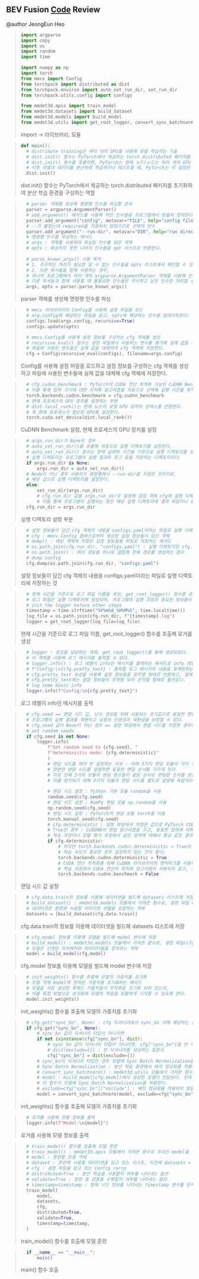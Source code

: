 ## **BEV Fusion [Code](https://github.com/mit-han-lab/bevfusion/blob/main/tools/train.py) Review**
@author JeongEun Heo

> 
> ```python
> import argparse
> import copy
> import os
> import random
> import time
> 
> import numpy as np
> import torch
> from mmcv import Config
> from torchpack import distributed as dist
> from torchpack.environ import auto_set_run_dir, set_run_dir
> from torchpack.utils.config import configs
> 
> from mmdet3d.apis import train_model
> from mmdet3d.datasets import build_dataset
> from mmdet3d.models import build_model
> from mmdet3d.utils import get_root_logger, convert_sync_batchnorm, recursive_eval
> ```
> import → 라이브러리, 모듈


> ```python
> def main():
>   # distribute training은 여러 대의 GPU를 사용해 모델 학습하는 기술
>   # dist.init() 함수는 PyTorch에서 제공하는 torch.distributed 패키지를 초기화하여 분산 학습 환경을 구성하는 역할
>   # dist.init() 함수를 호출하면, PyTorch는 현재 노드(노드는 여러 개의 GPU 또는 컴퓨터로 구성된 분산 시스템의 한 단위)의 정보를 설정하고, 분산 학습을 위한 통신 채널을 설정
>   # 이후 모델과 데이터를 분산하여 학습하거나 테스트할 때, PyTorch는 이 설정된 통신 채널을 사용하여 장치들 간에 데이터를 동기화하고, 모델 파라미터를 전달하여 학습을 진행
>   dist.init()
> ```
> dist.init() 함수는 PyTorch에서 제공하는 torch.distributed 패키지를 초기화하여 분산 학습 환경을 구성하는 역할


> ```python
>   # parser 객체를 생성해 명령행 인수를 파싱할 준비
>   parser = argparse.ArgumentParser()
>   # add_argument() 메서드를 사용해 어떤 인수들을 프로그램에서 받을지 정의한다. 
>   parser.add_argument("config", metavar="FILE", help="config file")
>   # --가 붙었는데 required를 지정하지 않았으므로 선택적 인수
>   parser.add_argument("--run-dir", metavar="DIR", help="run directory")
>   # 명령행 인수를 파싱하는 메서드
>   # args : 객체를 사용하여 파싱된 인수를 담은 객체 
>   # opts : 파싱하지 못한 나머지 인수들을 opt 리스트로 반환한다. 
> 		
>   # parse_known_args() 사용 목적
>   # 1. 추가적인 처리가 필요한 알 수 없는 인수들을 opts 리스트에서 확인할 수 있다. 
>   # 2. 다른 파서들을 함께 사용하는 경우, 
>   # 하나의 프로그램에서 여러 개의 argparse.ArgumentParser 객체를 사용해 인수를 구하는 경우가 있을 수 있다. 
>   # 다른 파서들과 함께 사용할 때 불필요한 인수들은 무시하고 남은 인수만 처리할 수 있다. 
>   args, opts = parser.parse_known_args()
> ```
> parser 객체를 생성해 명령행 인수를 파싱


> ```python
>   # mmcv 라이브러리의 Config를 사용해 설정 파일을 로드
>   # arg.config에 해당하는 파일을 읽고, opts에 해당하는 인수를 업데이트한다. 
>   configs.load(args.config, recursive=True)
>   configs.update(opts)
> 
>   # mmcv.Config를 사용해 설정 정보를 구성하는 cfg 객체를 생성
>   # recursive_eval() 함수는 설정 파일에서 사용하는 변수를 평가해 실제 값을 구성하는 함수,
>   # 파일에 사용된 변수들은 실제 값을 대체하여 cfg 객체에 저장한다. 
>   cfg = Config(recursive_eval(configs), filename=args.config)
> ```
> Config를 사용해 설정 파일을 로드하고 설정 정보를 구성하는 cfg 객체를 생성하고 파일에 사용된 변수들에 실제 값을 대체해 cfg 객체에 저장한다. 


> ```python
>   # cfg.cudnn_benchmark : PyTorch의 CUDA 연산 최적화 기능인 CuDNN Benchmark를 설정,
>   # 이를 통해 입력 크기에 대한 최적화 알고리즘을 자동으로 선택해 실행 시간을 최적화한다. 
>   torch.backends.cudnn.benchmark = cfg.cudnn_benchmark
>   # 현재 프로세스의 GPU 장치를 설정하는 부분
>   # dist.local_rank()는 현재 노드의 로컬 GPU 장치의 인덱스를 반환한다. 
>   # 즉 현재 프로세스가 할당된 GPU를 설정한다. 
>   torch.cuda.set_device(dist.local_rank())
> ```
> CuDNN Benchmark 설정, 현재 프로세스의 GPU 장치를 설정 


> ```python
>   # args.run_dir가 None인 경우 
>   # auto_set_run_dir()를 호출해 자동으로 실행 디렉토리를 설정한다. 
>   # auto_set_run_dir() 함수는 현재 날짜와 시간을 기준으로 실행 디렉토리를 생성하고 반환
>   # 실행 디렉토리는 프로그램의 실행 결과와 로그 등을 저장하는 디렉토리이다. 
>   if args.run_dir is None:
>       args.run_dir = auto_set_run_dir()
>   # Node이 아닌 경우 사용자가 명령행에서 --run-dir을 지정한 것이므로, 
>   # 해당 값으로 실행 디렉토리를 설정한다. 
>   else:
>       set_run_dir(args.run_dir)
> 		# cfg.run_dir 값을 args.run_dir로 설정해 설정 객체 cfg에 실행 디렉토리 정보를 저장
> 		# 이를 통해 프로그램이 실행되는 동안 해당 실행 디렉토리에 결과 파일이나 로그를 저장하게 된다.
>   cfg.run_dir = args.run_dir
> ```
> 실행 디렉토리 설정 부분


> ```python
>   # 설정 정보들이 담긴 cfg 객체의 내용을 configs.yaml이라는 파일로 실행 디렉토리에 저장하는 것을 의미한다. 
>   # cfg : mmcv.Config 클래스로부터 생성된 설정 정보들이 담긴 객체 
>   # dump() : 해당 객체에 저장된 설정 정보들을 파일로 저장하는 메서드
>   # os.path.join(cfg.run_dir, "configs.yaml") : 실행 디렉토리인 cfg.run_dir과 파일 이름 configs.yaml을 합쳐 파일의 전체 경로를 생성
>   # os.path.join() : 여러 경로를 하나로 결합해 전체 경로를 생성하는 함수 
>   # dump config
>   cfg.dump(os.path.join(cfg.run_dir, "configs.yaml")
> ```
> 설정 정보들이 담긴 cfg 객체의 내용을 configs.yaml이라는 파일로 실행 디렉토리에 저장하는 것


> ```python
>   # 현재 시간을 기준으로 로그 파일 이름을 생성, get_root_logger() 함수를 호출해 로거를 생성한다. 
>   # 로그 파일은 실행 디렉토리에 생성되며, 프로그램의 실행 과정과 중요한 정보들이 기록된다. 
>   # init the logger before other steps
>   timestamp = time.strftime("%Y%m%d_%H%M%S", time.localtime())
>   log_file = os.path.join(cfg.run_dir, f"{timestamp}.log")
>   logger = get_root_logger(log_file=log_file)
> ```
> 현재 시간을 기준으로 로그 파일 이름, get_root_logger() 함수를 호출해 로거를 생성


> ```python
>   # logger : 로깅을 담당하는 객체, get_root_logger()를 통해 생성되었다. 
>   # 이 객체를 사용해 로그 메시지를 출력할 수 있다. 
>   # logger.info() : 로그 레벨이 info인 메시지를 출력하는 메서드로 info 레벨은 실행 중 중요한 정보를 출력할 때 사용된다. 
>   # f"Config:\n{cfg.pretty_text} : 출력할 로그 메시지의 내용을 포매팅하는 부분, 
>   # cfg.pretty_text 속성을 사용해 설정 정보들을 문자열 형태로 반환하고, 앞에 Config:라는 문자열을 붙여 출력한다. 
>   # cfg.pretty_text에는 설정 정보들이 포맷팅 되어 문자열 형태로 들어있다. 
>   # log some basic info
>   logger.info(f"Config:\n{cfg.pretty_text}")
> ```
> 로그 레벨이 info인 메시지를 출력


> ```python
>   # cfg.seed == 랜덤 시드 값, 난수 생성을 위해 사용되는 초기값으로 동일한 랜덤 시드를 사용하면 같은 순서로 랜덤한 값을 생성할 수 있다. 
>   # 프로그램의 실행 결과를 재현하고 실험의 인관성과 재현성을 보장할 수 있다.  
>   # cfg.seed 값이 None이 아닌 경우 == 설정 파일에서 랜덤 시드를 지정한 경우에만 해당 조건을 만족한다. 
>   # set random seeds
>   if cfg.seed is not None:
>       logger.info(
>           f"Set random seed to {cfg.seed}, "
>           f"deterministic mode: {cfg.deterministic}"
>           )
>           # 랜덤 시드를 여러 번 설정하는 이유 : 아래 3가지 랜덤 모듈이 각각 독립적으로 랜덤한 숫자를 생성하기 때문이다. 
>           # 한번만 랜덤 시드를 설정하면 동일한 랜덤 순서를 가지게 된다. 
>           # 이로 인해 3가지 모듈의 랜덤 함수들이 같은 순서로 랜덤한 숫자를 생성하게 되므로 일종의 상관성이 생길 수 있다. 
>           # 이를 방지하기 위해 3가지 모듈의 랜덤 시드를 별도로 설정해 독립적으로 랜덤 순서를 유지하는 것이 중요하다. 
> 				
>           # 랜덤 시드 설정 : Python 기본 모듈 random을 사용
>           random.seed(cfg.seed)
>           # 랜덤 시드 설정 : NumPy 랜덤 모듈 np.random을 사용 
>           np.random.seed(cfg.seed)
>           # 랜덤 시드 설정 : PyTorch의 랜덤 모듈 torch를 이용
>           torch.manual_seed(cfg.seed)
>           # cfg.deterministic : 설정 파일에서 지정한 값으로 PyTorch CUDA 연산 최적화인 CuDDNN을 제어하는 옵션
>           # True인 경우 : CuDDNN의 랜덤 알고리즘을 끄고, 동일한 입력에 대해 동일한 출력을 생성
>           # 학습 과정이나 모델 평가 과정에서 같은 입력에 대해서 항상 같은 결과를 얻을 수 있다.
>           if cfg.deterministic:
>               # 하지만 torch.backends.cudnn.deterministic = True의 경우 성능 저하를 일으킬 수 있으므로
>               # 학습 속도가 중요한 경우 설정하지 않는 것이 좋다. 
>               torch.backends.cudnn.deterministic = True
>               # CUDA 연산 최적화를 위해 CuDNN 라이브러리의 벤치마크를 사용하지 않도록 설정하는 부분,
>               # 학습 과정에서 CUDA 연산의 최적화 알고리즘이 사용되지 않고, 고정된 알고리즘이 사용된다. 
>               torch.backends.cudnn.benchmark = False
> ```
> 랜덤 시드 값 설정


> ```python
>   # cfg.data.train의 정보를 이용해 데이터셋을 빌드해 datasets 리스트에 저장한다. 
>   # build_dataset() : mmdet3d.models 모듈에서 가져온 함수로, 설정 파일 cig에 정의된 데이터셋을 구성하여 데이터를 준비 
>   # 데이터셋은 훈련에 사용할 이미지와 라벨을 포함하는 객체
>   datasets = [build_dataset(cfg.data.train)]
> ```
> cfg.data.train의 정보를 이용해 데이터셋을 빌드해 datasets 리스트에 저장


> ```python
>   # cfg.model 정보를 이용해 모델을 빌드해 model 변수에 저장
>   # build_model() : mmdet3d.models 모듈에서 가져온 함수로, 설정 파일(cfg)에 정의된 모델 아키텍처를 구성하여 모델을 생성
>   # 모델은 신경망 아키텍처와 파라미터들을 정의하는 객체
>   model = build_model(cfg.model)
> ```
> cfg.model 정보를 이용해 모델을 빌드해 model 변수에 저장


> ```python
>   # init_weights() 함수를 호출해 모델의 가중치를 초기화
>   # 모델 객체 model에 정의된 가중치를 초기화하는 메서드
>   # 모델을 처음 생성한 후에는 가중치들이 무작위로 초기화 되어 있는데, 
>   # 이를 특정 방법으로 초기화해 모델의 학습을 원활하게 시작할 수 있도록 한다. 
>   model.init_weights()
> ```
> init_weights() 함수를 호출해 모델의 가중치를 초기화


> ```python
>   # cfg.get("sync_bn", None) : cfg 딕셔너리에서 sync_bn 키에 해당하는 값을 가져와 확인, 만약 키가 존재하지 않는다면 기본값으로 None으로 반환한다. 
>   if cfg.get("sync_bn", None):
>       # sync_bn 값이 딕셔너리 타입이 아니라면
>       if not isinstance(cfg["sync_bn"], dict):
>           # sync_bn 값이 딕셔너리 타입이 아니라면, cfg["sync_bn"]을 빈 딕셔너리로 초기화 
>           # dict(exclude=[]) : 빈 딕셔너리를 생성하는 표현식 
>           cfg["sync_bn"] = dict(exclude=[])
>       # sync_bn이 딕셔너리 타입인 경우 모델에 Sync Batch Normalization을 적용
>       # Sync Batch Normalization : 분산 학습 환경에서 배치 정규화를 적용하는 기법
>       # convert_sync_batchnorm() : mmdet3d.utils 모듈에서 가져온 함수이다. 
>       # model : build_model(cfg.model)에서 생성한 모델이 전달된다. 인자 값은 cfg["sync_bn"]["exclude"]이다. 
>       # 이 함수가 모델에 Sync Batch Normalization을 적용한다. 
>       # exclude=cfg["sync_bn"]["exclude"] : 배치 정규화를 적용하지 않을 레이어들의 이름을 담고 있는 리스트 
>       model = convert_sync_batchnorm(model, exclude=cfg["sync_bn"]["exclude"])
> ```
> init_weights() 함수를 호출해 모델의 가중치를 초기화


> ```python
>   # 로거를 사용해 모델 정보를 출력
>   logger.info(f"Model:\n{model}")
> ```
> 로거를 사용해 모델 정보를 출력


> ```python
>   # train_model() 함수를 호출해 모델 훈련
>   # train_model() : mmdet3d.apis 모듈에서 가져온 함수로 주어진 model을 주어진 datasets으로 훈련시키는 역할을 한다. 
>   # model : 훈련할 모델 객체
>   # dataset : 훈련에 사용할 데이터셋을 담고 있는 리스트, 이전에 datasets = [build_dataset(cfg.data.train)]에서 생성한 데이터셋이 사용된다. 
>   # cfg : 설정 파일을 담고 있는 Config rorcp 
>   # distributed=True : 분산 학습을 사용할지 여부를 나타내는 옵션
>   # validate=True : 훈련 중 검증을 수행할지 여부를 나타내는 옵션
>   # timestamp=timestamp : 현재 시간 정보를 나타내는 timestamp 변수를 인자로 전달 
>   train_model(
>       model,
>       datasets,
>       cfg,
>       distributed=True,
>       validate=True,
>       timestamp=timestamp,
>   )
> ```
> train_model() 함수를 호출해 모델 훈련


> ```python
>   if __name__ == "__main__":
>       main()
> ```
> main() 함수 호출